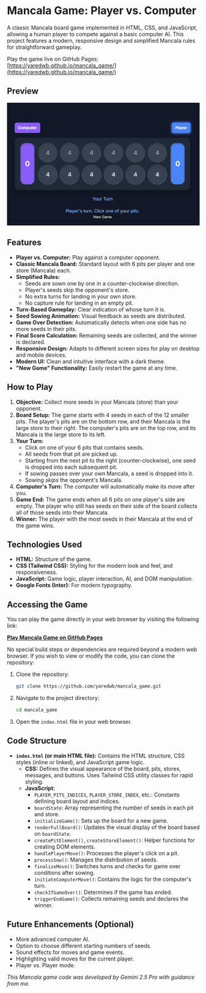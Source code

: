 # Mancala Game: Player vs. Computer

A classic Mancala board game implemented in HTML, CSS, and JavaScript, allowing a human player to compete against a basic computer AI. This project features a modern, responsive design and simplified Mancala rules for straightforward gameplay.

Play the game live on GitHub Pages: [https://yaredwb.github.io/mancala_game/](https://yaredwb.github.io/mancala_game/)

## Preview

![Mancala Game Screenshot](mancala_screenshot.png)

## Features

* **Player vs. Computer:** Play against a computer opponent.
* **Classic Mancala Board:** Standard layout with 6 pits per player and one store (Mancala) each.
* **Simplified Rules:**
    * Seeds are sown one by one in a counter-clockwise direction.
    * Player's seeds skip the opponent's store.
    * No extra turns for landing in your own store.
    * No capture rule for landing in an empty pit.
* **Turn-Based Gameplay:** Clear indication of whose turn it is.
* **Seed Sowing Animation:** Visual feedback as seeds are distributed.
* **Game Over Detection:** Automatically detects when one side has no more seeds in their pits.
* **Final Score Calculation:** Remaining seeds are collected, and the winner is declared.
* **Responsive Design:** Adapts to different screen sizes for play on desktop and mobile devices.
* **Modern UI:** Clean and intuitive interface with a dark theme.
* **"New Game" Functionality:** Easily restart the game at any time.

## How to Play

1.  **Objective:** Collect more seeds in your Mancala (store) than your opponent.
2.  **Board Setup:** The game starts with 4 seeds in each of the 12 smaller pits. The player's pits are on the bottom row, and their Mancala is the large store to their right. The computer's pits are on the top row, and its Mancala is the large store to its left.
3.  **Your Turn:**
    * Click on one of your 6 pits that contains seeds.
    * All seeds from that pit are picked up.
    * Starting from the next pit to the right (counter-clockwise), one seed is dropped into each subsequent pit.
    * If sowing passes over your own Mancala, a seed is dropped into it.
    * Sowing *skips* the opponent's Mancala.
4.  **Computer's Turn:** The computer will automatically make its move after you.
5.  **Game End:** The game ends when all 6 pits on one player's side are empty. The player who still has seeds on their side of the board collects all of those seeds into their Mancala.
6.  **Winner:** The player with the most seeds in their Mancala at the end of the game wins.

## Technologies Used

* **HTML:** Structure of the game.
* **CSS (Tailwind CSS):** Styling for the modern look and feel, and responsiveness.
* **JavaScript:** Game logic, player interaction, AI, and DOM manipulation.
* **Google Fonts (Inter):** For modern typography.

## Accessing the Game

You can play the game directly in your web browser by visiting the following link:

[**Play Mancala Game on GitHub Pages**](https://yaredwb.github.io/mancala_game/)

No special build steps or dependencies are required beyond a modern web browser. If you wish to view or modify the code, you can clone the repository:

1.  Clone the repository:
    ```bash
    git clone https://github.com/yaredwb/mancala_game.git
    ```    
2.  Navigate to the project directory:
    ```bash
    cd mancala_game
    ```
3.  Open the `index.html` file in your web browser.

## Code Structure

* **`index.html` (or main HTML file):** Contains the HTML structure, CSS styles (inline or linked), and JavaScript game logic.
    * **CSS:** Defines the visual appearance of the board, pits, stores, messages, and buttons. Uses Tailwind CSS utility classes for rapid styling.
    * **JavaScript:**
        * `PLAYER_PITS_INDICES`, `PLAYER_STORE_INDEX`, etc.: Constants defining board layout and indices.
        * `boardState`: Array representing the number of seeds in each pit and store.
        * `initializeGame()`: Sets up the board for a new game.
        * `renderFullBoard()`: Updates the visual display of the board based on `boardState`.
        * `createPitElement()`, `createStoreElement()`: Helper functions for creating DOM elements.
        * `handlePlayerMove()`: Processes the player's click on a pit.
        * `processSow()`: Manages the distribution of seeds.
        * `finalizeMove()`: Switches turns and checks for game over conditions after sowing.
        * `initiateComputerMove()`: Contains the logic for the computer's turn.
        * `checkIfGameOver()`: Determines if the game has ended.
        * `triggerEndGame()`: Collects remaining seeds and declares the winner.

## Future Enhancements (Optional)

* More advanced computer AI.
* Option to choose different starting numbers of seeds.
* Sound effects for moves and game events.
* Highlighting valid moves for the current player.
* Player vs. Player mode.

*This Mancala game code was developed by Gemini 2.5 Pro with guidance from me.*
